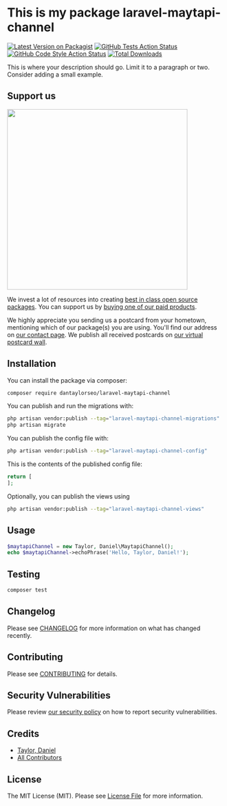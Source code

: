 # This is my package laravel-maytapi-channel

[![Latest Version on Packagist](https://img.shields.io/packagist/v/dantaylorseo/laravel-maytapi-channel.svg?style=flat-square)](https://packagist.org/packages/dantaylorseo/laravel-maytapi-channel)
[![GitHub Tests Action Status](https://img.shields.io/github/actions/workflow/status/dantaylorseo/laravel-maytapi-channel/run-tests.yml?branch=main&label=tests&style=flat-square)](https://github.com/dantaylorseo/laravel-maytapi-channel/actions?query=workflow%3Arun-tests+branch%3Amain)
[![GitHub Code Style Action Status](https://img.shields.io/github/actions/workflow/status/dantaylorseo/laravel-maytapi-channel/fix-php-code-style-issues.yml?branch=main&label=code%20style&style=flat-square)](https://github.com/dantaylorseo/laravel-maytapi-channel/actions?query=workflow%3A"Fix+PHP+code+style+issues"+branch%3Amain)
[![Total Downloads](https://img.shields.io/packagist/dt/dantaylorseo/laravel-maytapi-channel.svg?style=flat-square)](https://packagist.org/packages/dantaylorseo/laravel-maytapi-channel)

This is where your description should go. Limit it to a paragraph or two. Consider adding a small example.

## Support us

[<img src="https://github-ads.s3.eu-central-1.amazonaws.com/Laravel-Maytapi-Channel.jpg?t=1" width="419px" />](https://spatie.be/github-ad-click/Laravel-Maytapi-Channel)

We invest a lot of resources into creating [best in class open source packages](https://spatie.be/open-source). You can support us by [buying one of our paid products](https://spatie.be/open-source/support-us).

We highly appreciate you sending us a postcard from your hometown, mentioning which of our package(s) you are using. You'll find our address on [our contact page](https://spatie.be/about-us). We publish all received postcards on [our virtual postcard wall](https://spatie.be/open-source/postcards).

## Installation

You can install the package via composer:

```bash
composer require dantaylorseo/laravel-maytapi-channel
```

You can publish and run the migrations with:

```bash
php artisan vendor:publish --tag="laravel-maytapi-channel-migrations"
php artisan migrate
```

You can publish the config file with:

```bash
php artisan vendor:publish --tag="laravel-maytapi-channel-config"
```

This is the contents of the published config file:

```php
return [
];
```

Optionally, you can publish the views using

```bash
php artisan vendor:publish --tag="laravel-maytapi-channel-views"
```

## Usage

```php
$maytapiChannel = new Taylor, Daniel\MaytapiChannel();
echo $maytapiChannel->echoPhrase('Hello, Taylor, Daniel!');
```

## Testing

```bash
composer test
```

## Changelog

Please see [CHANGELOG](CHANGELOG.md) for more information on what has changed recently.

## Contributing

Please see [CONTRIBUTING](CONTRIBUTING.md) for details.

## Security Vulnerabilities

Please review [our security policy](../../security/policy) on how to report security vulnerabilities.

## Credits

- [Taylor, Daniel](https://github.com/dantaylorseo)
- [All Contributors](../../contributors)

## License

The MIT License (MIT). Please see [License File](LICENSE.md) for more information.
